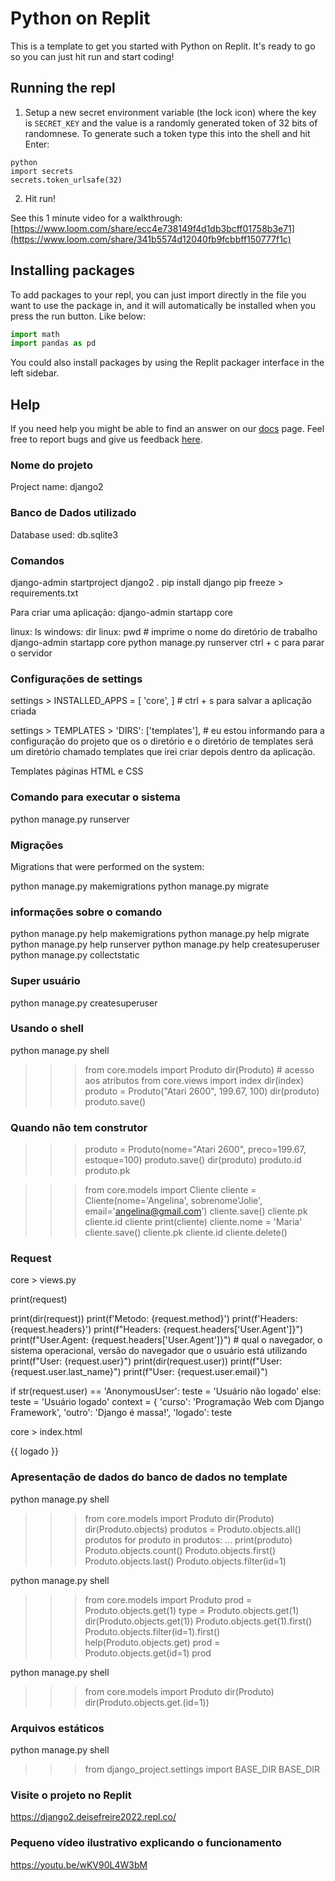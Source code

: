 # Python on Replit

This is a template to get you started with Python on Replit. It's ready to go so you can just hit run and start coding!

## Running the repl

1. Setup a new secret environment variable (the lock icon) where the key is `SECRET_KEY` and the value is
   a randomly generated token of 32 bits of randomnese. To generate such a token type this into the shell and hit Enter:
```
python
import secrets
secrets.token_urlsafe(32)
```
2. Hit run!

See this 1 minute video for a walkthrough: [https://www.loom.com/share/ecc4e738149f4d1db3bcff01758b3e71](https://www.loom.com/share/341b5574d12040fb9fcbbff150777f1c)

## Installing packages

To add packages to your repl, you can just import directly in the file you want to use the package in, and it will automatically be installed when you press the run button. Like below:
```python
import math
import pandas as pd
```

You could also install packages by using the Replit packager interface in the left sidebar.

## Help

If you need help you might be able to find an answer on our [docs](https://docs.replit.com) page. Feel free to report bugs and give us feedback [here](https://replit.com/support).

### Nome do projeto 

Project name: django2

### Banco de Dados utilizado 

Database used: db.sqlite3

### Comandos

django-admin startproject django2 .
pip install django
pip freeze > requirements.txt

Para criar uma aplicação: django-admin startapp core

linux: ls 
windows: dir
linux: pwd # imprime o nome do diretório de trabalho
django-admin startapp core
python manage.py runserver
ctrl + c para parar o servidor

### Configurações de settings

settings > INSTALLED_APPS = [  'core', ] # ctrl + s para salvar a aplicação criada

settings > TEMPLATES > 'DIRS': ['templates'], # eu estou informando para a configuração do projeto que os o diretório e o diretório de templates será um diretório chamado templates que irei criar depois dentro da aplicação.

Templates páginas HTML e CSS  

### Comando para executar o sistema

python manage.py runserver

### Migrações 

Migrations that were performed on the system:

python manage.py makemigrations
python manage.py migrate

### informações sobre o comando

python manage.py help makemigrations 
python manage.py help migrate
python manage.py help runserver
python manage.py help createsuperuser
python manage.py collectstatic

### Super usuário
python manage.py createsuperuser

### Usando o shell

python manage.py shell
>>> from core.models import Produto
>>> dir(Produto) # acesso aos atributos
>>> from core.views import index
>>> dir(index)
>>> produto = Produto("Atari 2600", 199.67, 100)
>>> dir(produto)
>>> produto.save()
>>> 
### Quando não tem construtor

>>> produto = Produto(nome="Atari 2600", preco=199.67, estoque=100)
>>> produto.save()
>>> dir(produto)
>>> produto.id
>>> produto.pk

>>> from core.models import Cliente
>>> cliente = Cliente(nome='Angelina', sobrenome'Jolie', email='angelina@gmail.com')
>>> cliente.save()
>>> cliente.pk
>>> cliente.id
>>> cliente
>>> print(cliente)
>>> cliente.nome = 'Maria'
>>> cliente.save()
>>> cliente.pk
>>> cliente.id
>>> cliente.delete()

### Request

core > views.py

print(request)

print(dir(request))
print(f'Metodo: {request.method}')
print(f'Headers: {request.headers}')
print(f"Headers: {request.headers['User.Agent']}")
print(f"User.Agent: {request.headers['User.Agent']}") # qual o navegador, o sistema operacional, versão do navegador que o usuário está utilizando
print(f"User: {request.user}")
print(dir(request.user))
print(f"User: {request.user.last_name}")
print(f"User: {request.user.email}")

if str(request.user) == 'AnonymousUser':
    teste = 'Usuário não logado'
else:
    teste = 'Usuário logado'
    context = {
        'curso': 'Programação Web com Django Framework',
        'outro': 'Django é massa!',
        'logado': teste

core > index.html
<body>
	<span>{{ logado }}</span>
</body>

### Apresentação de dados do banco de dados no template

python manage.py shell
>>> from core.models import Produto
>>> dir(Produto)
>>> dir(Produto.objects)
>>> produtos = Produto.objects.all()
>>> produtos
>>> for produto in produtos:
...   print(produto)
>>> Produto.objects.count()
>>> Produto.objects.first()
>>> Produto.objects.last()
>>> Produto.objects.filter(id=1)

python manage.py shell
>>> from core.models import Produto
>>> prod = Produto.objects.get(1)
>>> type = Produto.objects.get(1)
>>> dir(Produto.objects.get(1))
>>> Produto.objects.get(1).first()
>>> Produto.objects.filter(id=1).first()
>>> help(Produto.objects.get)
>>> prod = Produto.objects.get(id=1)
>>> prod

python manage.py shell
>>> from core.models import Produto
>>> dir(Produto)
>>> dir(Produto.objects.get.(id=1))
>>>
### Arquivos estáticos

python manage.py shell

>>> from django_project.settings import BASE_DIR
>>> BASE_DIR

### Visite o projeto no Replit

https://django2.deisefreire2022.repl.co/


### Pequeno vídeo ilustrativo explicando o funcionamento

https://youtu.be/wKV90L4W3bM
